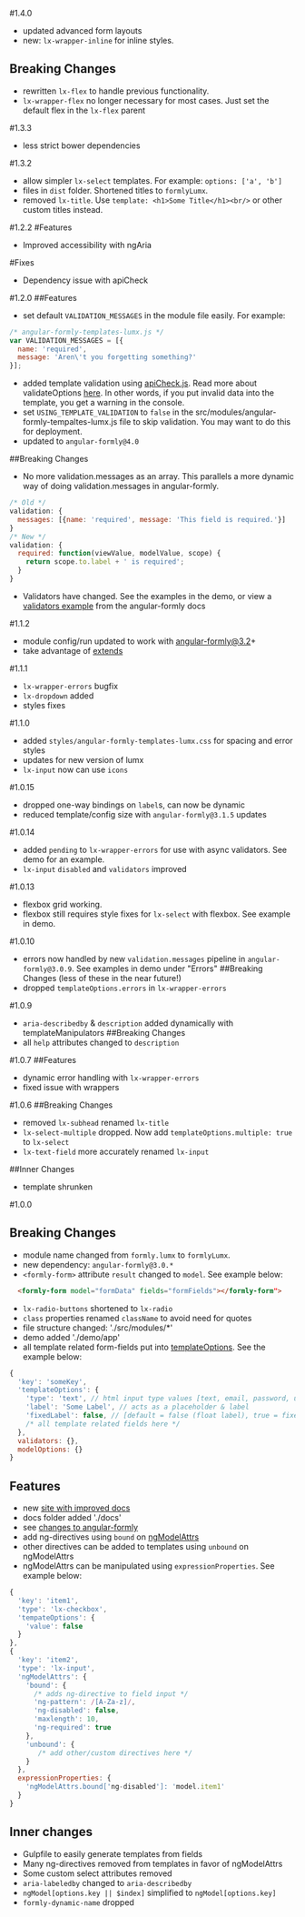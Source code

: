 #1.4.0
- updated advanced form layouts
- new: `lx-wrapper-inline` for inline styles.

## Breaking Changes
- rewritten `lx-flex` to handle previous functionality.
- `lx-wrapper-flex` no longer necessary for most cases. Just set the default flex in the `lx-flex` parent

#1.3.3
- less strict bower dependencies

#1.3.2
- allow simpler `lx-select` templates. For example: `options: ['a', 'b']`
- files in `dist` folder. Shortened titles to `formlyLumx`.
- removed `lx-title`. Use `template: <h1>Some Title</h1><br/>` or other custom titles instead.

#1.2.2
#Features
- Improved accessibility with ngAria

#Fixes
- Dependency issue with apiCheck

#1.2.0
##Features
- set default `VALIDATION_MESSAGES` in the module file easily. For example:
```javascript
/* angular-formly-templates-lumx.js */
var VALIDATION_MESSAGES = [{
  name: 'required',
  message: 'Aren\'t you forgetting something?'
}];
```
- added template validation using [apiCheck.js](https://github.com/kentcdodds/apiCheck.js). Read more about validateOptions [here](https://github.com/formly-js/angular-formly#validateoptions-function).
In other words, if you put invalid data into the template, you get a warning in the console.
- set `USING_TEMPLATE_VALIDATION` to `false` in the src/modules/angular-formly-tempaltes-lumx.js file to skip validation. You may want to do this for deployment.
- updated to `angular-formly@4.0`

##Breaking Changes
- No more validation.messages as an array. This parallels a more dynamic way of doing validation.messages in angular-formly.
```javascript
/* Old */
validation: {
  messages: [{name: 'required', message: 'This field is required.'}]
}
/* New */
validation: {
  required: function(viewValue, modelValue, scope) {
    return scope.to.label + ' is required';
  }
}
```
- Validators have changed. See the examples in the demo, or view a [validators example](http://formly-js.github.io/angular-formly/#/example/advanced/validators) from the angular-formly docs


#1.1.2
- module config/run updated to work with angular-formly@3.2+
- take advantage of [extends](https://github.com/formly-js/angular-formly#extends-string)

#1.1.1
- `lx-wrapper-errors` bugfix
- `lx-dropdown` added
- styles fixes

#1.1.0
- added `styles/angular-formly-templates-lumx.css` for spacing and error styles
- updates for new version of lumx
- `lx-input` now can use `icons`

#1.0.15
- dropped one-way bindings on `label`s, can now be dynamic
- reduced template/config size with `angular-formly@3.1.5` updates

#1.0.14
- added `pending` to `lx-wrapper-errors` for use with async validators. See demo for an example.
- `lx-input` `disabled` and `validators` improved

#1.0.13
- flexbox grid working.
- flexbox still requires style fixes for `lx-select` with flexbox. See example in demo.

#1.0.10
- errors now handled by new `validation.messages` pipeline in `angular-formly@3.0.9`. See examples in demo under "Errors"
##Breaking Changes (less of these in the near future!)
- dropped `templateOptions.errors` in `lx-wrapper-errors`

#1.0.9
- `aria-describedby` & `description` added dynamically with templateManipulators
##Breaking Changes
- all `help` attributes changed to `description`

#1.0.7
##Features
- dynamic error handling with `lx-wrapper-errors`
- fixed issue with wrappers

#1.0.6
##Breaking Changes
- removed `lx-subhead` renamed `lx-title`
- `lx-select-multiple` dropped. Now add `templateOptions.multiple: true` to `lx-select`
- `lx-text-field` more accurately renamed `lx-input`

##Inner Changes
- template shrunken

#1.0.0

## Breaking Changes
- module name changed from `formly.lumx` to `formlyLumx`.
- new dependency: `angular-formly@3.0.*`
- `<formly-form>` attribute `result` changed to `model`. See example below:

```html
  <formly-form model="formData" fields="formFields"></formly-form">
```

- `lx-radio-buttons` shortened to `lx-radio`
- `class` properties renamed `className` to avoid need for quotes
- file structure changed: './src/modules/*'
- demo added './demo/app'
- all template related form-fields put into [templateOptions](https://github.com/formly-js/angular-formly#templateoptions-). See the example below:

```javascript
{
  'key': 'someKey',
  'templateOptions': {
    'type': 'text', // html input type values [text, email, password, url, number]
    'label': 'Some Label', // acts as a placeholder & label
    'fixedLabel': false, // [default = false (float label), true = fixed label]
    /* all template related fields here */
  },
  validators: {},
  modelOptions: {}
}
```

## Features
- new [site with improved docs](https://github.com/formly-js/angular-formly-templates-lumx)
- docs folder added './docs'
- see [changes to angular-formly](https://github.com/formly-js/angular-formly/blob/master/CHANGELOG.md)
- add ng-directives using `bound` on [ngModelAttrs](https://github.com/formly-js/angular-formly#ngmodelattrs-object)
- other directives can be added to templates using `unbound` on ngModelAttrs
- ngModelAttrs can be manipulated using `expressionProperties`. See example below:

```javascript
{
  'key': 'item1',
  'type': 'lx-checkbox',
  'tempateOptions': {
    'value': false
  }
},
{
  'key': 'item2',
  'type': 'lx-input',
  'ngModelAttrs': {
    'bound': {
      /* adds ng-directive to field input */
      'ng-pattern': /[A-Za-z]/,
      'ng-disabled': false,
      'maxlength': 10,
      'ng-required': true
    },
    'unbound': {
       /* add other/custom directives here */
    }
  },
  expressionProperties: {
    'ngModelAttrs.bound['ng-disabled']: 'model.item1'
  }
}
```

## Inner changes
- Gulpfile to easily generate templates from fields
- Many ng-directives removed from templates in favor of ngModelAttrs
- Some custom select attributes removed
- `aria-labeledby` changed to `aria-describedby`
- `ngModel[options.key || $index]` simplified to `ngModel[options.key]`
- `formly-dynamic-name` dropped
